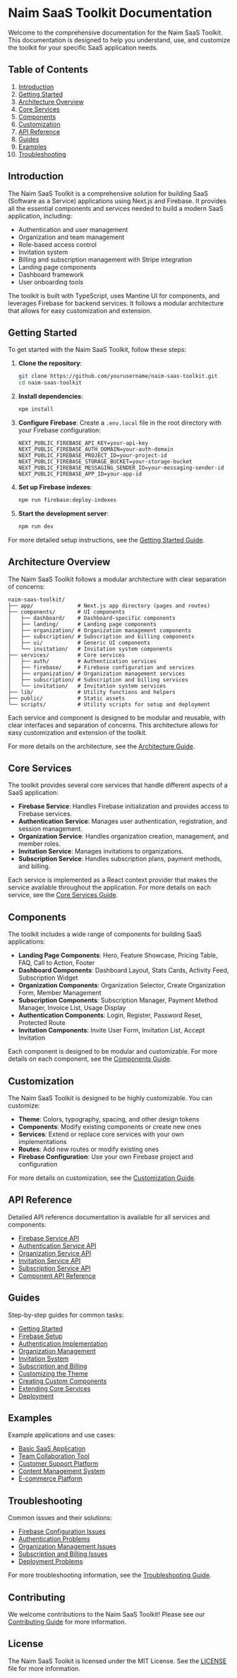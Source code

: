 # Naim SaaS Toolkit Documentation

Welcome to the comprehensive documentation for the Naim SaaS Toolkit. This documentation is designed to help you understand, use, and customize the toolkit for your specific SaaS application needs.

## Table of Contents

1. [Introduction](#introduction)
2. [Getting Started](#getting-started)
3. [Architecture Overview](#architecture-overview)
4. [Core Services](#core-services)
5. [Components](#components)
6. [Customization](#customization)
7. [API Reference](#api-reference)
8. [Guides](#guides)
9. [Examples](#examples)
10. [Troubleshooting](#troubleshooting)

## Introduction

The Naim SaaS Toolkit is a comprehensive solution for building SaaS (Software as a Service) applications using Next.js and Firebase. It provides all the essential components and services needed to build a modern SaaS application, including:

- Authentication and user management
- Organization and team management
- Role-based access control
- Invitation system
- Billing and subscription management with Stripe integration
- Landing page components
- Dashboard framework
- User onboarding tools

The toolkit is built with TypeScript, uses Mantine UI for components, and leverages Firebase for backend services. It follows a modular architecture that allows for easy customization and extension.

## Getting Started

To get started with the Naim SaaS Toolkit, follow these steps:

1. **Clone the repository**:
   ```bash
   git clone https://github.com/yourusername/naim-saas-toolkit.git
   cd naim-saas-toolkit
   ```

2. **Install dependencies**:
   ```bash
   npm install
   ```

3. **Configure Firebase**:
   Create a `.env.local` file in the root directory with your Firebase configuration:
   ```
   NEXT_PUBLIC_FIREBASE_API_KEY=your-api-key
   NEXT_PUBLIC_FIREBASE_AUTH_DOMAIN=your-auth-domain
   NEXT_PUBLIC_FIREBASE_PROJECT_ID=your-project-id
   NEXT_PUBLIC_FIREBASE_STORAGE_BUCKET=your-storage-bucket
   NEXT_PUBLIC_FIREBASE_MESSAGING_SENDER_ID=your-messaging-sender-id
   NEXT_PUBLIC_FIREBASE_APP_ID=your-app-id
   ```

4. **Set up Firebase indexes**:
   ```bash
   npm run firebase:deploy-indexes
   ```

5. **Start the development server**:
   ```bash
   npm run dev
   ```

For more detailed setup instructions, see the [Getting Started Guide](./guides/getting-started.md).

## Architecture Overview

The Naim SaaS Toolkit follows a modular architecture with clear separation of concerns:

```
naim-saas-toolkit/
├── app/              # Next.js app directory (pages and routes)
├── components/       # UI components
│   ├── dashboard/    # Dashboard-specific components
│   ├── landing/      # Landing page components
│   ├── organization/ # Organization management components
│   ├── subscription/ # Subscription and billing components
│   ├── ui/           # Generic UI components
│   └── invitation/   # Invitation system components
├── services/         # Core services
│   ├── auth/         # Authentication services
│   ├── firebase/     # Firebase configuration and services
│   ├── organization/ # Organization management services
│   ├── subscription/ # Subscription and billing services
│   └── invitation/   # Invitation system services
├── lib/              # Utility functions and helpers
├── public/           # Static assets
└── scripts/          # Utility scripts for setup and deployment
```

Each service and component is designed to be modular and reusable, with clear interfaces and separation of concerns. This architecture allows for easy customization and extension of the toolkit.

For more details on the architecture, see the [Architecture Guide](./guides/architecture.md).

## Core Services

The toolkit provides several core services that handle different aspects of a SaaS application:

- **Firebase Service**: Handles Firebase initialization and provides access to Firebase services.
- **Authentication Service**: Manages user authentication, registration, and session management.
- **Organization Service**: Handles organization creation, management, and member roles.
- **Invitation Service**: Manages invitations to organizations.
- **Subscription Service**: Handles subscription plans, payment methods, and billing.

Each service is implemented as a React context provider that makes the service available throughout the application. For more details on each service, see the [Core Services Guide](./guides/core-services.md).

## Components

The toolkit includes a wide range of components for building SaaS applications:

- **Landing Page Components**: Hero, Feature Showcase, Pricing Table, FAQ, Call to Action, Footer
- **Dashboard Components**: Dashboard Layout, Stats Cards, Activity Feed, Subscription Widget
- **Organization Components**: Organization Selector, Create Organization Form, Member Management
- **Subscription Components**: Subscription Manager, Payment Method Manager, Invoice List, Usage Display
- **Authentication Components**: Login, Register, Password Reset, Protected Route
- **Invitation Components**: Invite User Form, Invitation List, Accept Invitation

Each component is designed to be modular and customizable. For more details on each component, see the [Components Guide](./guides/components.md).

## Customization

The Naim SaaS Toolkit is designed to be highly customizable. You can customize:

- **Theme**: Colors, typography, spacing, and other design tokens
- **Components**: Modify existing components or create new ones
- **Services**: Extend or replace core services with your own implementations
- **Routes**: Add new routes or modify existing ones
- **Firebase Configuration**: Use your own Firebase project and configuration

For more details on customization, see the [Customization Guide](./guides/customization.md).

## API Reference

Detailed API reference documentation is available for all services and components:

- [Firebase Service API](./api-reference/firebase-service.md)
- [Authentication Service API](./api-reference/auth-service.md)
- [Organization Service API](./api-reference/organization-service.md)
- [Invitation Service API](./api-reference/invitation-service.md)
- [Subscription Service API](./api-reference/subscription-service.md)
- [Component API Reference](./api-reference/components.md)

## Guides

Step-by-step guides for common tasks:

- [Getting Started](./guides/getting-started.md)
- [Firebase Setup](./guides/firebase-setup.md)
- [Authentication Implementation](./guides/authentication.md)
- [Organization Management](./guides/organization-management.md)
- [Invitation System](./guides/invitation-system.md)
- [Subscription and Billing](./guides/subscription-billing.md)
- [Customizing the Theme](./guides/theming.md)
- [Creating Custom Components](./guides/custom-components.md)
- [Extending Core Services](./guides/extending-services.md)
- [Deployment](./guides/deployment.md)

## Examples

Example applications and use cases:

- [Basic SaaS Application](./examples/basic-saas.md)
- [Team Collaboration Tool](./examples/team-collaboration.md)
- [Customer Support Platform](./examples/customer-support.md)
- [Content Management System](./examples/cms.md)
- [E-commerce Platform](./examples/e-commerce.md)

## Troubleshooting

Common issues and their solutions:

- [Firebase Configuration Issues](./troubleshooting.md#firebase-configuration-issues)
- [Authentication Problems](./troubleshooting.md#authentication-problems)
- [Organization Management Issues](./troubleshooting.md#organization-management-issues)
- [Subscription and Billing Issues](./troubleshooting.md#subscription-and-billing-issues)
- [Deployment Problems](./troubleshooting.md#deployment-problems)

For more troubleshooting information, see the [Troubleshooting Guide](./troubleshooting.md).

## Contributing

We welcome contributions to the Naim SaaS Toolkit! Please see our [Contributing Guide](../CONTRIBUTING.md) for more information.

## License

The Naim SaaS Toolkit is licensed under the MIT License. See the [LICENSE](../LICENSE) file for more information. 